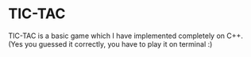 # TIC-TAC
TIC-TAC is a basic game which I have implemented completely on C++.
(Yes you guessed it correctly, you have to play it on terminal :)
